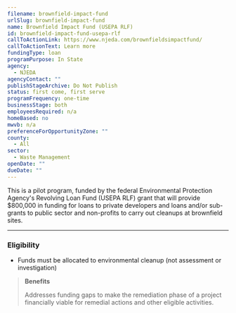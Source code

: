 ```yaml
---
filename: brownfield-impact-fund
urlSlug: brownfield-impact-fund
name: Brownfield Impact Fund (USEPA RLF)
id: brownfield-impact-fund-usepa-rlf
callToActionLink: https://www.njeda.com/brownfieldsimpactfund/
callToActionText: Learn more
fundingType: loan
programPurpose: In State
agency:
  - NJEDA
agencyContact: ""
publishStageArchive: Do Not Publish
status: first come, first serve
programFrequency: one-time
businessStage: both
employeesRequired: n/a
homeBased: no
mwvb: n/a
preferenceForOpportunityZone: ""
county:
  - All
sector:
  - Waste Management
openDate: ""
dueDate: ""
---
```

This is a pilot program, funded by the federal Environmental Protection Agency's Revolving Loan Fund (USEPA RLF) grant that will provide $800,000 in funding for loans to private developers and loans and/or sub-grants to public sector and non-profits to carry out cleanups at brownfield sites.

- - -

### Eligibility

* Funds must be allocated to environmental cleanup (not assessment or investigation)

> **Benefits**
>
> Addresses funding gaps to make the remediation phase of a project financially viable for remedial actions and other eligible activities.